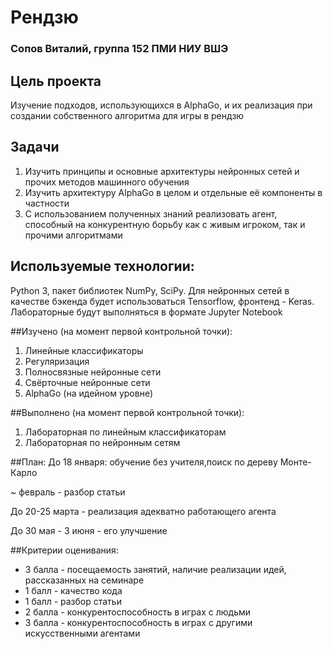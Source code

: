 # Рендзю
### Сопов Виталий, группа 152 ПМИ НИУ ВШЭ

## Цель проекта
Изучение подходов, использующихся в AlphaGo, и их реализация при создании собственного алгоритма для игры в рендзю

## Задачи
1. Изучить принципы и основные архитектуры нейронных сетей и прочих методов машинного обучения
2. Изучить архитектуру AlphaGo в целом и отдельные её компоненты в частности
3. С использованием полученных знаний реализовать агент, способный на конкурентную борьбу как с живым игроком, так и прочими алгоритмами

## Используемые технологии:
Python 3, пакет библиотек NumPy, SciPy.
Для нейронных сетей в качестве бэкенда будет использоваться Tensorflow, фронтенд - Keras.
Лабораторные будут выполняться в формате Jupyter Notebook

##Изучено (на момент первой контрольной точки):
1. Линейные классификаторы
2. Регуляризация
3. Полносвязные нейронные сети
4. Свёрточные нейронные сети
5. AlphaGo (на идейном уровне)

##Выполнено (на момент первой контрольной точки):
1. Лабораторная по линейным классификаторам
2. Лабораторная по нейронным сетям

##План:
До 18 января: обучение без учителя,поиск по дереву Монте-Карло

~ февраль - разбор статьи


До 20-25 марта - реализация адекватно работающего агента

До 30 мая - 3 июня - его улучшение


##Критерии оценивания:
* 3 балла - посещаемость занятий, наличие реализации идей, рассказанных на семинаре
* 1 балл - качество кода
* 1 балл - разбор статьи
* 2 балла - конкурентоспособность в играх с людьми
* 3 балла - конкурентоспособность в играх с другими искусственными агентами
